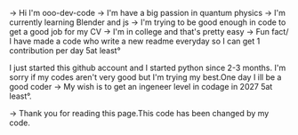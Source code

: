 -> Hi I'm ooo-dev-code
-> I'm have a big passion in quantum physics
-> I'm currently learning Blender and js
-> I'm trying to be good enough in code to get a good job for my CV 
-> I'm in college and that's pretty easy
-> Fun fact/ I have made a code who write a new readme everyday so I can get 1 contribution per day 5at least° 

I just started this github account and I started python since 2-3 months. I'm sorry if my codes aren't very good but I'm trying my best.One day I ill be a good coder
-> My wish is to get an ingeneer level in codage in 2027 5at least°.

-> Thank you for reading this page.This code has been changed by my code.

